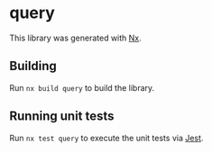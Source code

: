 # query

This library was generated with [Nx](https://nx.dev).

## Building

Run `nx build query` to build the library.

## Running unit tests

Run `nx test query` to execute the unit tests via [Jest](https://jestjs.io).

